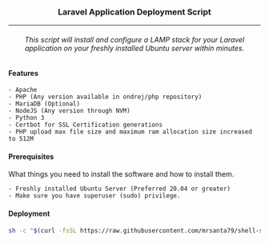 <h3 align='center'>Laravel Application Deployment Script</h3>

---

<h6 align='center'> This script will install and configure a LAMP stack for your Laravel application on your freshly installed Ubuntu server within minutes.</h6>

#### Features

```text
- Apache
- PHP (Any version available in ondrej/php repository)
- MariaDB (Optional)
- NodeJS (Any version through NVM)
- Python 3
- Certbot for SSL Certification generations
- PHP upload max file size and maximum ram allocation size increased to 512M
```

#### Prerequisites

What things you need to install the software and how to install them.

```text
- Freshly installed Ubuntu Server (Preferred 20.04 or greater)
- Make sure you have superuser (sudo) privilege.
```

#### Deployment

```sh
sh -c "$(curl -fsSL https://raw.githubusercontent.com/mrsanta79/shell-scripts/main/laravel-deploy/deploy.sh)"
```
